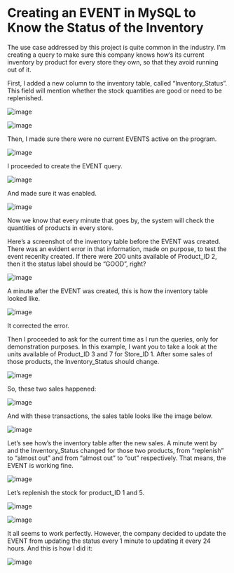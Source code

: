 # Creating an EVENT in MySQL to Know the Status of the Inventory


The use case addressed by this project is quite common in the industry. 
I’m creating a query to make sure this company knows how’s its current inventory by product for every store they own, so that they avoid running out of it. 

First, I added a new column to the inventory table, called “Inventory_Status”. This field will mention whether the stock quantities are good or need to be replenished. 

![image](https://github.com/lmmendivil/EVENT-to-Replenish-Stock/assets/159588430/72ec530d-395c-4415-bbcd-8fecb644b59c)

![image](https://github.com/lmmendivil/EVENT-to-Replenish-Stock/assets/159588430/67b8d852-df82-4d10-b2d1-c9a2d71c068a)






Then, I made sure there were no current EVENTS active on the program. 

![image](https://github.com/lmmendivil/EVENT-to-Replenish-Stock/assets/159588430/7f8f747d-317d-47e7-a768-0e3a99aebf15)


I proceeded to create the EVENT query.

![image](https://github.com/lmmendivil/EVENT-to-Replenish-Stock/assets/159588430/b0761d4f-caa0-4a2c-bfb6-32601e7bba47)




And made sure it was enabled. 

![image](https://github.com/lmmendivil/EVENT-to-Replenish-Stock/assets/159588430/a682a2fd-8b33-4dc9-a4a9-641b385e5acd)


Now we know that every minute that goes by, the system will check the quantities of products in every store. 

Here’s a screenshot of the inventory table before the EVENT was created. There was an evident error in that information, made on purpose, to test the event recenlty created. If there were 200 units available of Product_ID 2, then it the status label should be “GOOD”, right? 



![image](https://github.com/lmmendivil/EVENT-to-Replenish-Stock/assets/159588430/b0783c2d-01c9-4da9-9fbb-a1395b55ee68)



A minute after the EVENT was created, this is how the inventory table looked like. 



![image](https://github.com/lmmendivil/EVENT-to-Replenish-Stock/assets/159588430/bb4300cc-c46b-410a-a1ce-c38f7197577e)



It corrected the error. 


Then I proceeded to ask for the current time as I run the queries, only for demonstration purposes. 
In this example, I want you to take a look at the units available of Product_ID 3 and 7 for Store_ID 1. 
After some sales of those products, the Inventory_Status should change. 




![image](https://github.com/lmmendivil/EVENT-to-Replenish-Stock/assets/159588430/9c64f76f-bd64-4c81-9ea9-ca536aea906c)




So, these two sales happened:




![image](https://github.com/lmmendivil/EVENT-to-Replenish-Stock/assets/159588430/6281ab4b-b27e-4533-b2e8-f4685cfb35ad)




And with these transactions, the sales table looks like the image below. 



![image](https://github.com/lmmendivil/EVENT-to-Replenish-Stock/assets/159588430/fd104e03-19ba-4614-af80-1df0f4f16a28)




Let’s see how’s the inventory table after the new sales. 
A minute went by and the Inventory_Status changed for those two products, from “replenish” to “almost out” and from “almost out” to “out” respectively. 
That means, the EVENT is working fine. 



![image](https://github.com/lmmendivil/EVENT-to-Replenish-Stock/assets/159588430/33bbae93-99ea-462d-855b-b8b22d75667d)


Let’s replenish the stock for product_ID 1 and 5. 

![image](https://github.com/lmmendivil/EVENT-to-Replenish-Stock/assets/159588430/6193807f-019f-4c50-9682-c7ccb98f4357)



![image](https://github.com/lmmendivil/EVENT-to-Replenish-Stock/assets/159588430/88724e01-6955-4066-98bf-1b24c7bf74ac)


It all seems to work perfectly. However, the company decided to update the EVENT from updating the status every 1 minute to updating it every 24 hours. 
And this is how I did it:


![image](https://github.com/lmmendivil/EVENT-to-Replenish-Stock/assets/159588430/01dd0e73-0bb3-45e3-b67e-c5c2bb9f1c60)




